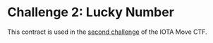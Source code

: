 # Challenge 2: Lucky Number

This contract is used in the [second challenge](../../../../content/developer/iota-move-ctf/challenge_2.mdx) of the IOTA Move CTF.